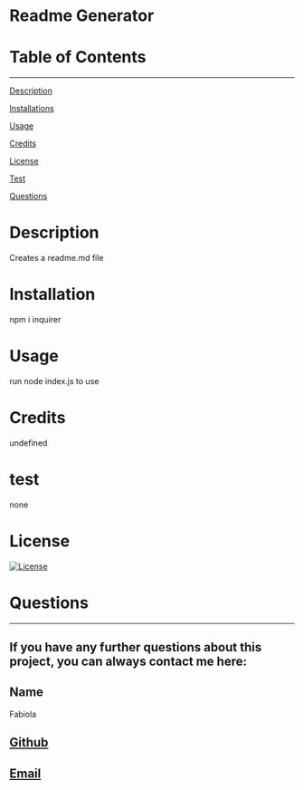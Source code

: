 
  
  # Readme Generator

  # Table of Contents
  _________________________________

[Description](#Description)

[Installations](#Installation)

[Usage](#Usage)

[Credits](#Credits)

[License](#License)

[Test](#Test)

[Questions](#Questions)
 

  # Description
   Creates a readme.md file

  # Installation
  npm i inquirer

  # Usage
  run node index.js to use 

  # Credits
  undefined

   # test
   none

  # License
  [![License](https://img.shields.io/badge/License-Apache_2.0-blue.svg)](https://opensource.org/licenses/Apache_2.0)
  

  # Questions
  _________________________________

  ## If you have any further questions about this project, you can always contact me here:

  ## Name
  Fabiola

  ## [Github](https://github.com/Fabskickass)
  

  ## [Email](fabiscg79@gmail.com)

